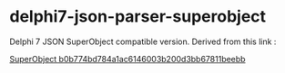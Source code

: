 # delphi7-json-parser-superobject
Delphi 7 JSON SuperObject compatible version. Derived from this link :

[SuperObject b0b774bd784a1ac6146003b200d3bb67811beebb](https://github.com/hgourvest/superobject/tree/b0b774bd784a1ac6146003b200d3bb67811beebb)

